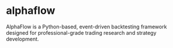 # alphaflow
AlphaFlow is a Python-based, event-driven backtesting framework designed for professional-grade trading research and strategy development.
